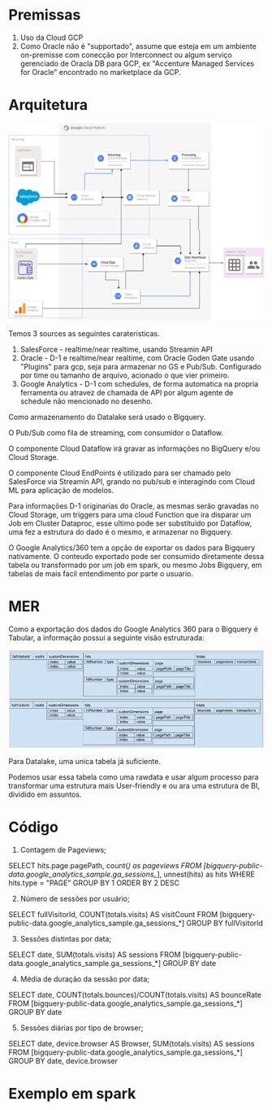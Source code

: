 # Premissas
1. Uso da Cloud GCP
2. Como Oracle não é "supportado", assume que esteja em um ambiente on-premisse com conecção por Interconnect ou algum serviço gerenciado de Oracla DB para GCP, ex "Accenture Managed Services for Oracle" encontrado no marketplace da GCP.

# Arquitetura
![](/arquitetura.png)

Temos 3 sources as seguintes carateristicas.
1. SalesForce - realtime/near realtime, usando Streamin API
2. Oracle - D-1 e realtime/near realtime, com Oracle Goden Gate usando "Plugins" para gcp, seja para armazenar no GS e Pub/Sub. Configurado por time ou tamanho de arquivo, acionado o que vier primeiro.
3. Google Analytics - D-1 com schedules, de forma automatica na propria ferramenta ou atravez de chamada de API por algum agente de schedule não mencionado no desenho.

Como armazenamento do Datalake será usado o Bigquery.

O Pub/Sub como fila de streaming, com consumidor o Dataflow.

O componente Cloud Dataflow irá gravar as informações no BigQuery e/ou Cloud Storage.

O componente Cloud EndPoints é utilizado para ser chamado pelo SalesForce via Streamin API, grando no pub/sub e interagindo com Cloud ML para aplicação de modelos.

Para informações D-1 originarias do Oracle, as mesmas serão gravadas no Cloud Storage, um triggers para uma cloud Function que ira disparar um Job em Cluster Dataproc, esse ultimo pode ser substituido por Dataflow, uma fez a estrutura do dado é o mesmo, e armazenar no Bigquery.

O Google Analytics/360 tem a opção de exportar os dados para Bigquery nativamente. O conteudo exportado pode ser consumido diretamente dessa tabela ou transformado por um job em spark, ou mesmo Jobs Bigquery, em tabelas de mais facil entendimento por parte o usuario.

# MER
Como a exportação dos dados do Google Analytics 360 para o Bigquery é Tabular, a informação possui a seguinte visão estruturada:

![](/BQ-Rows.png)

Para Datalake, uma unica tabela já suficiente.

Podemos usar essa tabela como uma rawdata e usar algum processo para transformar uma estrutura mais User-friendly e ou ara uma estrutura de BI, dividido em assuntos.



# Código
1. Contagem de Pageviews;

SELECT
  hits.page.pagePath,
  count(*) as pageviews
FROM [bigquery-public-data.google_analytics_sample.ga_sessions_*], unnest(hits) as hits 
WHERE hits.type = "PAGE"
GROUP BY 1
ORDER BY 2 DESC

2. Número de sessões por usuário;

SELECT fullVisitorId, COUNT(totals.visits) AS visitCount
FROM [bigquery-public-data.google_analytics_sample.ga_sessions_*]
GROUP BY fullVisitorId

3. Sessões distintas por data;

SELECT date, 
SUM(totals.visits) AS sessions
FROM [bigquery-public-data.google_analytics_sample.ga_sessions_*]
GROUP BY date

4. Média de duração da sessão por data;

SELECT date, COUNT(totals.bounces)/COUNT(totals.visits) AS bounceRate
FROM [bigquery-public-data.google_analytics_sample.ga_sessions_*]
GROUP BY date

5. Sessões diárias por tipo de browser;

SELECT date, device.browser AS Browser,
SUM(totals.visits) AS sessions
FROM [bigquery-public-data.google_analytics_sample.ga_sessions_*]
GROUP BY date, device.browser

# Exemplo em spark
